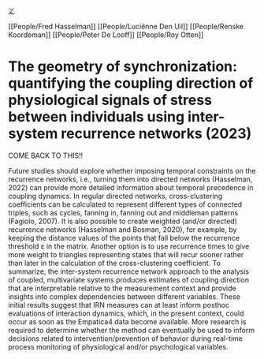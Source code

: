[🇿](zotero://select/library/items/NXPKJA4X)

[[People/Fred Hasselman]] [[People/Luciënne Den Uil]] [[People/Renske Koordeman]] [[People/Peter De Looff]] [[People/Roy Otten]] 
# The geometry of synchronization: quantifying the coupling direction of physiological signals of stress between individuals using inter-system recurrence networks (2023)

COME BACK TO THIS!!

Future studies should explore whether imposing temporal constraints on the recurrence networks, i.e., turning them into directed networks (Hasselman, 2022) can provide more detailed information about temporal precedence in coupling dynamics. In regular directed networks, cross-clustering coefficients can be calculated to represent different types of connected triples, such as cycles, fanning in, fanning out and middleman patterns (Fagiolo, 2007). It is also possible to create weighted (and/or directed) recurrence networks (Hasselman and Bosman, 2020), for example, by keeping the distance values of the points that fall below the recurrence threshold ε in the matrix. Another option is to use recurrence times to give more weight to triangles representing states that will recur sooner rather than later in the calculation of the cross-clustering coefficient. To summarize, the inter-system recurrence network approach to the analysis of coupled, multivariate systems produces estimates of coupling direction that are interpretable relative to the measurement context and provide insights into complex dependencies between different variables. These initial results suggest that IRN measures can at least inform posthoc evaluations of interaction dynamics, which, in the present context, could occur as soon as the Empatica4 data become available. More research is required to determine whether the method can eventually be used to inform decisions related to intervention/prevention of behavior during real-time process monitoring of physiological and/or psychological variables.

